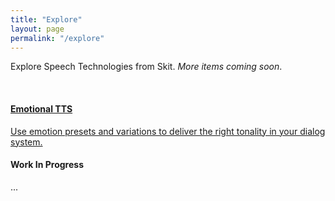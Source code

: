 ```yaml
---
title: "Explore"
layout: page
permalink: "/explore"
---
```

<script src="https://cdnjs.cloudflare.com/ajax/libs/geopattern/1.2.3/js/geopattern.min.js"></script>

Explore Speech Technologies from Skit. _More items coming soon_.

<br>

<div class="row justify-content-center">
  <div class="col-md-4">
    <a href="/explore/emotional-tts">
    <div class="explore-card">
      <div class="explore-card-banner"></div>
      <div class="explore-card-content">
        <h4 class="explore-card-title">Emotional TTS</h4>
        <div class="explore-card-description">
          Use emotion presets and variations to deliver the right tonality in your
          dialog system.
        </div>
      </div>
    </div>
    </a>
  </div>

  <div class="col-md-4">
    <div class="explore-card">
      <div class="explore-card-banner"></div>
      <div class="explore-card-content">
        <h4 class="explore-card-title">Work In Progress</h4>
        <div class="explore-card-description">
          ...
        </div>
      </div>
    </div>
  </div>
</div>

<script>
$('.explore-card').each(function () {
  let card = $(this)
  let title = card.find('.explore-card-title').first().text()
  let pattern = GeoPattern.generate(title)
  card.find('.explore-card-banner').css('background-image', pattern.toDataUrl())
})
</script>
